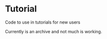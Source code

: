 # Tutorial
Code to use in tutorials for new users

Currently is an archive and not much is working.

